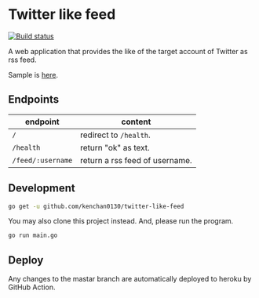 # Twitter like feed

[![Build status][github-actions-image]][github-actions-url]

[github-actions-image]: https://github.com/kenchan0130/twitter-like-feed/workflows/CI/badge.svg
[github-actions-url]: https://github.com/kenchan0130/twitter-like-feed/actions?query=workflow%3A%22CI%22

A web application that provides the like of the target account of Twitter as rss feed.

Sample is [here](https://twitter-like-feed-19rl.onrender.com).

## Endpoints

| endpoint          | content                        |
|-------------------|--------------------------------|
| `/`               | redirect to `/health`.         |
| `/health`         | return "ok" as text.           |
| `/feed/:username` | return a rss feed of username. |

## Development

```sh
go get -u github.com/kenchan0130/twitter-like-feed
```

You may also clone this project instead.
And, please run the program.

```sh
go run main.go
```

## Deploy

Any changes to the mastar branch are automatically deployed to heroku by GitHub Action.
